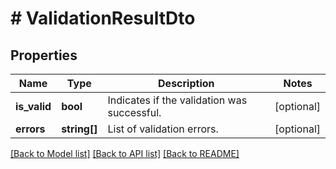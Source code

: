 # # ValidationResultDto

## Properties

Name | Type | Description | Notes
------------ | ------------- | ------------- | -------------
**is_valid** | **bool** | Indicates if the validation was successful. | [optional]
**errors** | **string[]** | List of validation errors. | [optional]

[[Back to Model list]](../../README.md#models) [[Back to API list]](../../README.md#endpoints) [[Back to README]](../../README.md)
